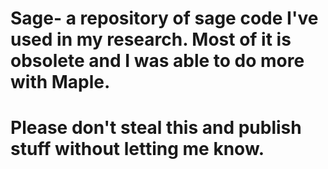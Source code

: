 # Sage- a repository of sage code I've used in my research. Most of it is obsolete and I was able to do more with Maple. 
#  Please don't steal this and publish stuff without letting me know.
